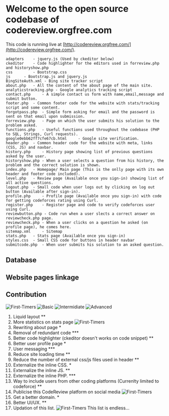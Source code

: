# Welcome to the open source codebase of codereview.orgfree.com
This code is running live at [http://codereview.orgfree.com/](http://codereview.orgfree.com/).

 	adapters 	- jquery.js (Used by ckeditor below)
	ckeditor 	- Code highlighter for the editors used in forreview.php and historyshow.php
	css 		- Bootstrap.css
	js 		- Bootstrap.js and jquery.js
	BingSiteAuth.xml - Bing site tracker script	
	about.php 	- All the content of the about page of the main site.
	analyticstracking.php - Google analytics tracking script	
	contact.php 	- A simple contact us form with name,email,message and submit button.
	footer.php 	- Common footer code for the website with stats/tracking script and some content.
	forgotpass.php 	- Simple form asking for email and the password is sent on that email upon submission.
	forreview.php 	- Page on which the user submits his solution to the problem asked.
	functions.php 	- Useful functions used throughout the codebase (PHP to SQL, Strings, Curl requests).
	google0ebb62ff7cfe67cb.html 	- Google site verification.
	header.php 	- Common header code for the website with meta, links (CSS, JS) and navbar.
	history.php 	- History page showing list of previous questions asked by the user.
	historyshow.php - When a user selects a question from his history, the problem and the correct solution is shown.
	index.php 	- Homepage/ Main page (This is the onlly page with its own header and footer code included).
	level.php 	- Review page (Available once you sign-in) showing list of all active questions.
	logout.php 	- Small code when user logs out by clicking on log out button (Available after sign-in).
	profile.php 	- Profile page (Available once you sign-in) with code for getting codeforces rating using Curl. 
	register.php 	- Register page and code to verify codeforces user using Curl.
	reviewbutton.php - Code run when a user slects a correct answer on reviewcheck.php page.
	reviewcheck.php - When a user clicks on a question he asked (on profile page), he comes here.
	sitemap.xml 	- Sitemap
	stats.php 	- Stats page (Available once you sign-in)
	styles.css 	- Small CSS code for buttons in header navbar
	submitcode.php 	- When user submits his solution to an asked question.

## Database

## Website pages linkage

## Contribution

![First-Timers](https://img.shields.io/badge/First%20timers--ff69b4.svg)
![Basic](https://img.shields.io/badge/Basic--brightgreen.svg)
![Intermidiate](https://img.shields.io/badge/Intermidiate--yellow.svg)
![Advanced](https://img.shields.io/badge/Advanced--blue.svg)


1. Liquid layout							**
2. More statistics on stats page
![First-Timers](https://img.shields.io/badge/First%20timers--ff69b4.svg)
3. Rewriting about page							*
4. Removal of redundant code						***
5. Better code highlighter (ckeditor doesn't works on code snippet)	**
6. Better user profile page						*
7. User messaging							***
8. Reduce site loading time						**
9. Reduce the number of external css/js files used in header		**
10. Externalize the inline CSS.						*
11. Externalize the inline JS.						**
12. Externalize the inline PHP.						***
13. Way to include users from other coding platforms (Currenlty limited to codeforce)	**
14. Publicise this CodeReview platform on social media
![First-Timers](https://img.shields.io/badge/First%20timers--ff69b4.svg)
15. Get a better domain.						*
16. Better UI/UX.							**
17. Updation of this list.
![First-Timers](https://img.shields.io/badge/First%20timers--ff69b4.svg)
This list is endless...

